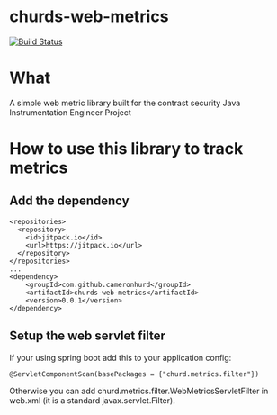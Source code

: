 # churds-web-metrics
[![Build Status](https://travis-ci.com/cameronhurd/churds-web-metrics.svg?branch=master)](https://travis-ci.com/cameronhurd/churds-web-metrics)

# What
A simple web metric library built for the contrast security Java Instrumentation Engineer Project

# How to use this library to track metrics
## Add the dependency
```
<repositories>
  <repository>
    <id>jitpack.io</id>
    <url>https://jitpack.io</url>
  </repository>
</repositories>
... 
<dependency>
    <groupId>com.github.cameronhurd</groupId>
    <artifactId>churds-web-metrics</artifactId>
    <version>0.0.1</version>
</dependency>
```
## Setup the web servlet filter
If your using spring boot add this to your application config:
```
@ServletComponentScan(basePackages = {"churd.metrics.filter"})
```
Otherwise you can add churd.metrics.filter.WebMetricsServletFilter in web.xml (it is a standard javax.servlet.Filter).

